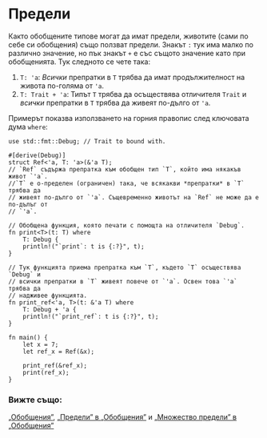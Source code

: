 # Предели

Както обобщените типове могат да имат предели, животите (сами по себе си
обобщения) също ползват предели. Знакът `:` тук има малко по различно значение,
но пък знакът `+` е със същото значение като при обобщенията. Тук следното се
чете така:

1. `T: 'a`: *Всички* препратки в `T` трябва да имат продължителност на живота
   по-голяма от `'a`.
2. `T: Trait + 'a`: Типът `T` трябва да осъществява отличителя `Trait` и
   *всички* препратки в `T` трябва да живеят по-дълго от `'a`.

Примерът показва използването на горния правопис след ключовата дума `where`:

```rust,editable
use std::fmt::Debug; // Trait to bound with.

#[derive(Debug)]
struct Ref<'a, T: 'a>(&'a T);
// `Ref` съдържа препратка към обобщен тип `T`, който има някакъв живот `'a`.
//`T` е о-пределен (ограничен) така, че всякакви *препратки* в `T` трябва да
// живеят по-дълго от `'a`. Същевременно животът на `Ref` не може да е по-дълъг от
// `'a`.

// Обобщена функция, която печати с помощта на отличителя `Debug`.
fn print<T>(t: T) where
    T: Debug {
    println!("`print`: t is {:?}", t);
}

// Тук функцията приема препратка към `T`, където `T` осъществява `Debug` и
// всички препратки в `T` живеят повече от `'a`. Освен това `'a` трябва да
// надживее функцията.
fn print_ref<'a, T>(t: &'a T) where
    T: Debug + 'a {
    println!("`print_ref`: t is {:?}", t);
}

fn main() {
    let x = 7;
    let ref_x = Ref(&x);

    print_ref(&ref_x);
    print(ref_x);
}
```

### Вижте също:

[„Обобщения”][generics], [„Предели” в „Обобщения”][bounds] и
[„Множество предели” в „Обобщения”][multibounds]

[generics]: ../../generics.md
[bounds]: ../../generics/bounds.md
[multibounds]: ../../generics/multi_bounds.md
